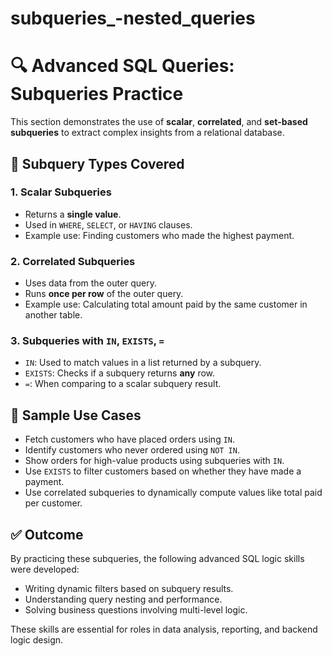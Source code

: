 # subqueries_-nested_queries

# 🔍 Advanced SQL Queries: Subqueries Practice

This section demonstrates the use of **scalar**, **correlated**, and **set-based subqueries** to extract complex insights from a relational database.

## 🧠 Subquery Types Covered

### 1. Scalar Subqueries
- Returns a **single value**.
- Used in `WHERE`, `SELECT`, or `HAVING` clauses.
- Example use: Finding customers who made the highest payment.

### 2. Correlated Subqueries
- Uses data from the outer query.
- Runs **once per row** of the outer query.
- Example use: Calculating total amount paid by the same customer in another table.

### 3. Subqueries with `IN`, `EXISTS`, `=`
- `IN`: Used to match values in a list returned by a subquery.
- `EXISTS`: Checks if a subquery returns **any** row.
- `=`: When comparing to a scalar subquery result.

## 📌 Sample Use Cases

- Fetch customers who have placed orders using `IN`.
- Identify customers who never ordered using `NOT IN`.
- Show orders for high-value products using subqueries with `IN`.
- Use `EXISTS` to filter customers based on whether they have made a payment.
- Use correlated subqueries to dynamically compute values like total paid per customer.

## ✅ Outcome

By practicing these subqueries, the following advanced SQL logic skills were developed:
- Writing dynamic filters based on subquery results.
- Understanding query nesting and performance.
- Solving business questions involving multi-level logic.

These skills are essential for roles in data analysis, reporting, and backend logic design.


